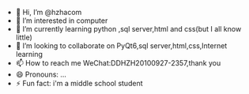- 👋 Hi, I’m @hzhacom
- 👀 I’m interested in computer
- 🌱 I’m currently learning python ,sql server,html and css(but I all know little)
- 💞️ I’m looking to collaborate on PyQt6,sql server,html,css,Internet learning
- 📫 How to reach me WeChat:DDHZH20100927-2357,thank you
- 😄 Pronouns: ...
- ⚡ Fun fact: i'm a middle school student

<!---
hzhacom/hzhacom is a ✨ special ✨ repository because its `README.md` (this file) appears on your GitHub profile.
You can click the Preview link to take a look at your changes.
--->
